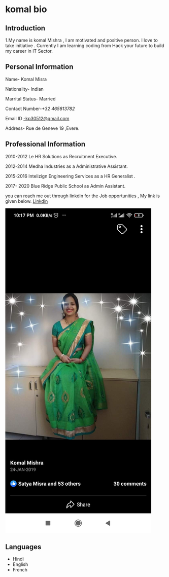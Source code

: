 # komal bio

## Introduction

1.My name is komal Mishra , I am motivated and positive person. I love to take
initiative . Currently I am learning coding from Hack your future to build my
career in IT Sector.

## Personal Information

Name- Komal Misra

Nationality- Indian

Marrital Status- Married

Contact Number-_+32 465813782_

Email ID -kp30512@gmail.com

Address- Rue de Geneve 19 ,Evere.

## Professional Information

2010-2012 Le HR Solutions as Recruitment Executive.

2012-2014 Medha Industries as a Administrative Assistant.

2015-2016 Intelizign Engineering Services as a HR Generalist .

2017- 2020 Blue Ridge Public School as Admin Assistant.

you can reach me out through linkdin for the Job opportunities , My link is
given below. [Linkdin](komal-misra-3b4b721)

![hyf](./img/komal.jpg)

## Languages

- Hindi
- English
- French
